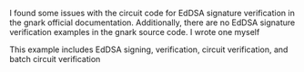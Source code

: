 I found some issues with the circuit code for EdDSA signature verification in the gnark official documentation. 
Additionally, there are no EdDSA signature verification examples in the gnark source code. I wrote one myself

This example includes EdDSA signing, verification, circuit verification, and batch circuit verification
